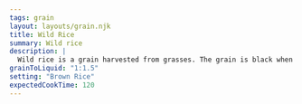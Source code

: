 ```yaml
---
tags: grain
layout: layouts/grain.njk
title: Wild Rice
summary: Wild rice
description: |
  Wild rice is a grain harvested from grasses. The grain is black when purchased and splits to reveal a brown interior when cooked. It has a nutty flavor and is high in protein.
grainToLiquid: "1:1.5"
setting: "Brown Rice"
expectedCookTime: 120
---
```

